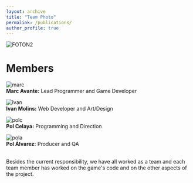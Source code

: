 ```yaml
---
layout: archive
title: "Team Photo"
permalink: /publications/
author_profile: true
---
```




![FOTON2](https://github.com/33games/website/assets/125653256/1b7ad724-8551-451d-8632-3aae04a52875)<br>




<html>
<head>
  <title>HTML Elements Reference</title>
</head>
<body>

<h1>Members</h1>

</body>
</html>



![marc](https://github.com/33games/website/assets/125653256/21a5af7d-7836-47a9-90f2-9d540b8a37b2)<br>
<strong>Marc Avante:</strong> Lead Programmer and Game Developer



![Ivan](https://github.com/33games/website/assets/125653256/04d08d79-adc9-4ad1-b7a0-fcbe9610b77a)<br>
<strong>Ivan Molins:</strong>  Web Developer and Art/Design



![polc](https://github.com/33games/website/assets/125653256/e12046eb-dc9c-4c26-a281-d101ef51f860)<br>
<strong>Pol Celaya:</strong>  Programming and Direction



![pola](https://github.com/33games/website/assets/125653256/71e542e4-87e2-43b5-a4a1-0c8b510ebf77)<br>
<strong>Pol Álvarez:</strong>  Producer and QA 

<br>
Besides the current responsibility, we have all worked as a team and each team member has worked on the game's code and on the other aspects of the project.

